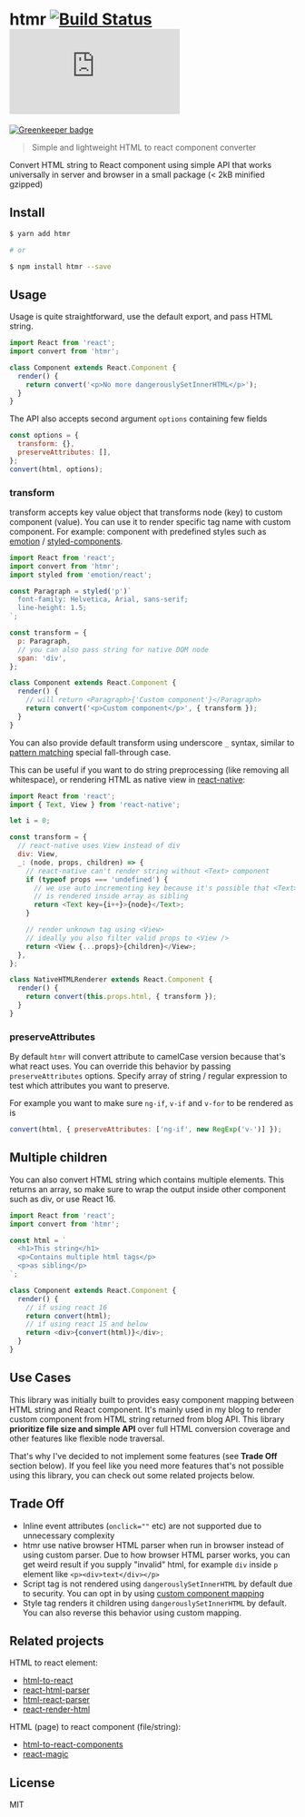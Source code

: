 # htmr [![Build Status](https://travis-ci.org/pveyes/htmr.svg?branch=master)](https://travis-ci.org/pveyes/htmr) [![bundle size](http://img.badgesize.io/https://unpkg.com/htmr/lib/htmr.min.js?compression=gzip)](https://unpkg.com/htmr/lib/htmr.min.js)

[![Greenkeeper badge](https://badges.greenkeeper.io/pveyes/htmr.svg)](https://greenkeeper.io/)

> Simple and lightweight HTML to react component converter

Convert HTML string to React component using simple API that works universally
in server and browser in a small package (< 2kB minified gzipped)

## Install

```sh
$ yarn add htmr

# or

$ npm install htmr --save
```

## Usage

Usage is quite straightforward, use the default export, and pass HTML string.

```js
import React from 'react';
import convert from 'htmr';

class Component extends React.Component {
  render() {
    return convert('<p>No more dangerouslySetInnerHTML</p>');
  }
}
```

The API also accepts second argument `options` containing few fields

```js
const options = {
  transform: {},
  preserveAttributes: [],
};
convert(html, options);
```

### transform

transform accepts key value object that transforms node (key) to custom component (value). You can use it to render specific tag name with custom component. For example: component with
predefined styles such as [emotion](https://github.com/tkh44/emotion) /
[styled-components](https://github.com/styled-components/styled-components).

```js
import React from 'react';
import convert from 'htmr';
import styled from 'emotion/react';

const Paragraph = styled('p')`
  font-family: Helvetica, Arial, sans-serif;
  line-height: 1.5;
`;

const transform = {
  p: Paragraph,
  // you can also pass string for native DOM node
  span: 'div',
};

class Component extends React.Component {
  render() {
    // will return <Paragraph>{'Custom component'}</Paragraph>
    return convert('<p>Custom component</p>', { transform });
  }
}
```

You can also provide default transform using underscore `_` syntax, similar to [pattern matching](https://reasonml.github.io/docs/en/pattern-matching.html) special fall-through case.

This can be useful if you want to do string preprocessing (like removing all whitespace), or rendering HTML as native view in [react-native](https://github.com/facebook/react-native):

```js
import React from 'react';
import { Text, View } from 'react-native';

let i = 0;

const transform = {
  // react-native uses View instead of div
  div: View,
  _: (node, props, children) => {
    // react-native can't render string without <Text> component
    if (typeof props === 'undefined') {
      // we use auto incrementing key because it's possible that <Text>
      // is rendered inside array as sibling
      return <Text key={i++}>{node}</Text>;
    }

    // render unknown tag using <View>
    // ideally you also filter valid props to <View />
    return <View {...props}>{children}</View>;
  },
};

class NativeHTMLRenderer extends React.Component {
  render() {
    return convert(this.props.html, { transform });
  }
}
```

### preserveAttributes

By default `htmr` will convert attribute to camelCase version because that's what react uses. You can override this behavior by passing `preserveAttributes` options. Specify array of string / regular expression to test which attributes you want to preserve.

For example you want to make sure `ng-if`, `v-if` and `v-for` to be rendered as is

```js
convert(html, { preserveAttributes: ['ng-if', new RegExp('v-')] });
```

## Multiple children

You can also convert HTML string which contains multiple elements. This returns
an array, so make sure to wrap the output inside other component such as div, or
use React 16.

```js
import React from 'react';
import convert from 'htmr';

const html = `
  <h1>This string</h1>
  <p>Contains multiple html tags</p>
  <p>as sibling</p>
`;

class Component extends React.Component {
  render() {
    // if using react 16
    return convert(html);
    // if using react 15 and below
    return <div>{convert(html)}</div>;
  }
}
```

## Use Cases

This library was initially built to provides easy component mapping between HTML
string and React component. It's mainly used in my blog to render custom
component from HTML string returned from blog API. This library **prioritize
file size and simple API** over full HTML conversion coverage and other features
like flexible node traversal.

That's why I've decided to not implement some features (see **Trade Off**
section below). If you feel like you need more features that's not possible
using this library, you can check out some related projects below.

## Trade Off

* Inline event attributes (`onclick=""` etc) are not supported due to unnecessary complexity
* htmr use native browser HTML parser when run in browser instead of using custom parser. Due to how browser HTML parser works, you can get weird result if you supply "invalid" html, for example `div` inside `p` element like `<p><div>text</div></p>`
* Script tag is not rendered using `dangerouslySetInnerHTML` by default due to security. You can opt in by using [custom component mapping](#custom-component)
* Style tag renders it children using `dangerouslySetInnerHTML` by default. You can also reverse this behavior using custom mapping.

## Related projects

HTML to react element:

* [html-to-react](https://github.com/aknuds1/html-to-react)
* [react-html-parser](https://github.com/wrakky/react-html-parser)
* [html-react-parser](https://github.com/remarkablemark/html-react-parser)
* [react-render-html](https://github.com/noraesae/react-render-html)

HTML (page) to react component (file/string):

* [html-to-react-components](https://github.com/roman01la/html-to-react-components)
* [react-magic](https://github.com/reactjs/react-magic)

## License

MIT
